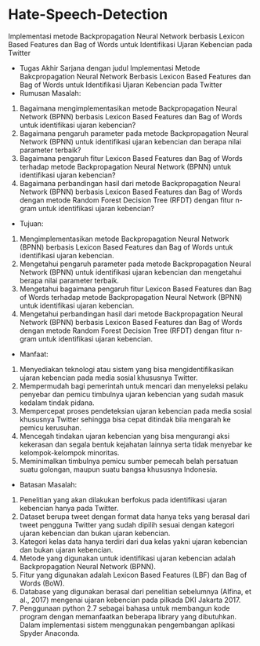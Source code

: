 # Hate-Speech-Detection
Implementasi metode Backpropagation Neural Network berbasis Lexicon Based Features dan Bag of Words untuk Identifikasi Ujaran Kebencian pada Twitter

- Tugas Akhir Sarjana dengan judul Implementasi Metode Bakcpropagation Neural Network Berbasis Lexicon Based Features dan Bag of Words untuk Identifikasi Ujaran Kebencian pada Twitter
- Rumusan Masalah:
1.	Bagaimana mengimplementasikan metode Backpropagation Neural Network (BPNN) berbasis Lexicon Based Features dan Bag of Words untuk identifikasi ujaran kebencian?
2.	Bagaimana pengaruh parameter pada metode Backpropagation Neural Network (BPNN) untuk identifikasi ujaran kebencian dan berapa nilai parameter terbaik?
3.	Bagaimana pengaruh fitur Lexicon Based Features dan Bag of Words terhadap metode Backpropagation Neural Network (BPNN) untuk identifikasi ujaran kebencian?
4.	Bagaimana perbandingan hasil dari metode Backpropagation Neural Network (BPNN) berbasis Lexicon Based Features dan Bag of Words dengan metode Random Forest Decision Tree (RFDT) dengan fitur n-gram untuk identifikasi ujaran kebencian?
- Tujuan:
1.	Mengimplementasikan metode Backpropagation Neural Network (BPNN) berbasis Lexicon Based Features dan Bag of Words untuk identifikasi ujaran kebencian.
2.	Mengetahui pengaruh parameter pada metode Backpropagation Neural Network (BPNN) untuk identifikasi ujaran kebencian dan mengetahui berapa nilai parameter terbaik.
3.	Mengetahui bagaimana pengaruh fitur Lexicon Based Features dan Bag of Words terhadap metode Backpropagation Neural Network (BPNN) untuk identifikasi ujaran kebencian.
4.	Mengetahui perbandingan hasil dari metode Backpropagation Neural Network (BPNN) berbasis Lexicon Based Features dan Bag of Words dengan metode Random Forest Decision Tree (RFDT) dengan fitur n-gram untuk identifikasi ujaran kebencian.
- Manfaat:
1.	Menyediakan teknologi atau sistem yang bisa mengidentifikasikan ujaran kebencian pada media sosial khususnya Twitter.
2.	Mempermudah bagi pemerintah untuk mencari dan menyeleksi pelaku penyebar dan pemicu timbulnya ujaran kebencian yang sudah masuk kedalam tindak pidana.
3.	Mempercepat proses pendeteksian ujaran kebencian pada media sosial khususnya Twitter sehingga bisa cepat ditindak bila mengarah ke pemicu kerusuhan.
4.	Mencegah tindakan ujaran kebencian yang bisa mengurangi aksi kekerasan dan segala bentuk kejahatan lainnya serta tidak menyebar ke kelompok-kelompok minoritas.
5.	Meminimalkan timbulnya pemicu sumber pemecah belah persatuan suatu golongan, maupun suatu bangsa khususnya Indonesia.
- Batasan Masalah:
1.	Penelitian yang akan dilakukan berfokus pada identifikasi ujaran kebencian hanya pada Twitter.
2.	Dataset berupa tweet dengan format data hanya teks yang berasal dari tweet pengguna Twitter yang sudah dipilih sesuai dengan kategori ujaran kebencian dan bukan ujaran kebencian.
3.	Kategori kelas data hanya terdiri dari dua kelas yakni ujaran kebencian dan bukan ujaran kebencian.
4.	Metode yang digunakan untuk identifikasi ujaran kebencian adalah Backpropagation Neural Network (BPNN).
5.	Fitur yang digunakan adalah Lexicon Based Features (LBF) dan Bag of Words (BoW).
6.	Database yang digunakan berasal dari penelitian sebelumnya (Alfina, et al., 2017) mengenai ujaran kebencian pada pilkada DKI Jakarta 2017. 
7.	Penggunaan python 2.7 sebagai bahasa untuk membangun kode program dengan memanfaatkan beberapa library yang dibutuhkan. Dalam implementasi sistem menggunakan pengembangan aplikasi Spyder Anaconda.
